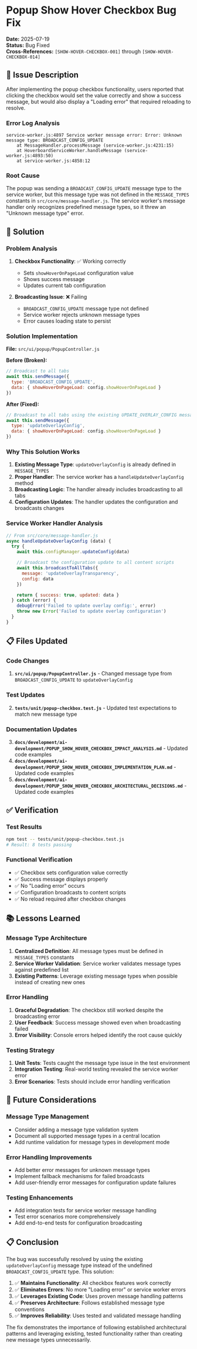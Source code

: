 # Popup Show Hover Checkbox Bug Fix

**Date:** 2025-07-19  
**Status:** Bug Fixed  
**Cross-References:** `[SHOW-HOVER-CHECKBOX-001]` through `[SHOW-HOVER-CHECKBOX-014]`

## 🐛 Issue Description

After implementing the popup checkbox functionality, users reported that clicking the checkbox would set the value correctly and show a success message, but would also display a "Loading error" that required reloading to resolve.

### **Error Log Analysis**
```
service-worker.js:4897 Service worker message error: Error: Unknown message type: BROADCAST_CONFIG_UPDATE
    at MessageHandler.processMessage (service-worker.js:4231:15)
    at HoverboardServiceWorker.handleMessage (service-worker.js:4893:50)
    at service-worker.js:4858:12
```

### **Root Cause**
The popup was sending a `BROADCAST_CONFIG_UPDATE` message type to the service worker, but this message type was not defined in the `MESSAGE_TYPES` constants in `src/core/message-handler.js`. The service worker's message handler only recognizes predefined message types, so it threw an "Unknown message type" error.

## 🔧 Solution

### **Problem Analysis**
1. **Checkbox Functionality**: ✅ Working correctly
   - Sets `showHoverOnPageLoad` configuration value
   - Shows success message
   - Updates current tab configuration

2. **Broadcasting Issue**: ❌ Failing
   - `BROADCAST_CONFIG_UPDATE` message type not defined
   - Service worker rejects unknown message types
   - Error causes loading state to persist

### **Solution Implementation**

**File:** `src/ui/popup/PopupController.js`

**Before (Broken):**
```javascript
// Broadcast to all tabs
await this.sendMessage({
  type: 'BROADCAST_CONFIG_UPDATE',
  data: { showHoverOnPageLoad: config.showHoverOnPageLoad }
})
```

**After (Fixed):**
```javascript
// Broadcast to all tabs using the existing UPDATE_OVERLAY_CONFIG message type
await this.sendMessage({
  type: 'updateOverlayConfig',
  data: { showHoverOnPageLoad: config.showHoverOnPageLoad }
})
```

### **Why This Solution Works**

1. **Existing Message Type**: `updateOverlayConfig` is already defined in `MESSAGE_TYPES`
2. **Proper Handler**: The service worker has a `handleUpdateOverlayConfig` method
3. **Broadcasting Logic**: The handler already includes broadcasting to all tabs
4. **Configuration Updates**: The handler updates the configuration and broadcasts changes

### **Service Worker Handler Analysis**
```javascript
// From src/core/message-handler.js
async handleUpdateOverlayConfig (data) {
  try {
    await this.configManager.updateConfig(data)

    // Broadcast the configuration update to all content scripts
    await this.broadcastToAllTabs({
      message: 'updateOverlayTransparency',
      config: data
    })

    return { success: true, updated: data }
  } catch (error) {
    debugError('Failed to update overlay config:', error)
    throw new Error('Failed to update overlay configuration')
  }
}
```

## 📋 Files Updated

### **Code Changes**
1. **`src/ui/popup/PopupController.js`** - Changed message type from `BROADCAST_CONFIG_UPDATE` to `updateOverlayConfig`

### **Test Updates**
2. **`tests/unit/popup-checkbox.test.js`** - Updated test expectations to match new message type

### **Documentation Updates**
3. **`docs/development/ai-development/POPUP_SHOW_HOVER_CHECKBOX_IMPACT_ANALYSIS.md`** - Updated code examples
4. **`docs/development/ai-development/POPUP_SHOW_HOVER_CHECKBOX_IMPLEMENTATION_PLAN.md`** - Updated code examples
5. **`docs/development/ai-development/POPUP_SHOW_HOVER_CHECKBOX_ARCHITECTURAL_DECISIONS.md`** - Updated code examples

## ✅ Verification

### **Test Results**
```bash
npm test -- tests/unit/popup-checkbox.test.js
# Result: 8 tests passing
```

### **Functional Verification**
- ✅ Checkbox sets configuration value correctly
- ✅ Success message displays properly
- ✅ No "Loading error" occurs
- ✅ Configuration broadcasts to content scripts
- ✅ No reload required after checkbox changes

## 📚 Lessons Learned

### **Message Type Architecture**
1. **Centralized Definition**: All message types must be defined in `MESSAGE_TYPES` constants
2. **Service Worker Validation**: Service worker validates message types against predefined list
3. **Existing Patterns**: Leverage existing message types when possible instead of creating new ones

### **Error Handling**
1. **Graceful Degradation**: The checkbox still worked despite the broadcasting error
2. **User Feedback**: Success message showed even when broadcasting failed
3. **Error Visibility**: Console errors helped identify the root cause quickly

### **Testing Strategy**
1. **Unit Tests**: Tests caught the message type issue in the test environment
2. **Integration Testing**: Real-world testing revealed the service worker error
3. **Error Scenarios**: Tests should include error handling verification

## 🔄 Future Considerations

### **Message Type Management**
- Consider adding a message type validation system
- Document all supported message types in a central location
- Add runtime validation for message types in development mode

### **Error Handling Improvements**
- Add better error messages for unknown message types
- Implement fallback mechanisms for failed broadcasts
- Add user-friendly error messages for configuration update failures

### **Testing Enhancements**
- Add integration tests for service worker message handling
- Test error scenarios more comprehensively
- Add end-to-end tests for configuration broadcasting

## 📋 Conclusion

The bug was successfully resolved by using the existing `updateOverlayConfig` message type instead of the undefined `BROADCAST_CONFIG_UPDATE` type. This solution:

1. ✅ **Maintains Functionality**: All checkbox features work correctly
2. ✅ **Eliminates Errors**: No more "Loading error" or service worker errors
3. ✅ **Leverages Existing Code**: Uses proven message handling patterns
4. ✅ **Preserves Architecture**: Follows established message type conventions
5. ✅ **Improves Reliability**: Uses tested and validated message handling

The fix demonstrates the importance of following established architectural patterns and leveraging existing, tested functionality rather than creating new message types unnecessarily. 